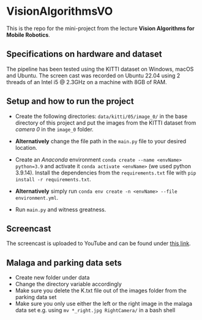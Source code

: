 # VisionAlgorithmsVO
This is the repo for the mini-project from the lecture **Vision Algorithms for Mobile Robotics**.

## Specifications on hardware and dataset
The pipeline has been tested using the KITTI dataset on Windows, macOS and Ubuntu. The screen cast was recorded on Ubuntu 22.04 using 2 threads of an Intel i5 @ 2.3GHz on a machine with 8GB of RAM.

## Setup and how to run the project
- Create the following directories: `data/kitti/05/image_0/` in the base directory of this project and put the images from the KITTI dataset from *camera 0* in the `image_0` folder.
- **Alternatively** change the file path in the `main.py` file to your desired location.  

- Create an *Anaconda* environment `conda create --name <envName> python=3.9` and activate it `conda activate <envName>` (we used python 3.9.14). Install the dependencies from the `requirements.txt` file with `pip install -r requirements.txt`.
- **Alternatively** simply run `conda env create -n <envName> --file environment.yml`.  

- Run `main.py` and witness greatness.

## Screencast
The screencast is uploaded to YouTube and can be found under [this link](https://youtu.be/LzPxz6JBkss).

## Malaga and parking data sets
- Create new folder under data
- Change the directory variable accordingly
- Make sure you delete the K.txt file out of the images folder from the parking data set
- Make sure you only use either the left or the right image in the malaga data set e.g. using `mv *_right.jpg RightCamera/` in a bash shell